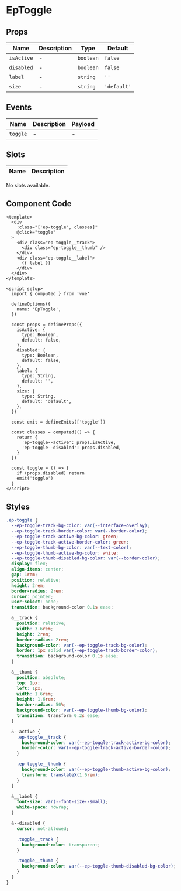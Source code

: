# EpToggle



## Props
| Name | Description | Type | Default |
|------|-------------|------|---------|
| `isActive` | - | `boolean` | `false` |
| `disabled` | - | `boolean` | `false` |
| `label` | - | `string` | `''` |
| `size` | - | `string` | `'default'` |

## Events
| Name    | Description                 | Payload    |
|---------|-----------------------------|------------|
| `toggle` | - | - |

## Slots
| Name | Description |
|------|-------------|
No slots available.

## Component Code

```vue
<template>
  <div
    :class="['ep-toggle', classes]"
    @click="toggle"
  >
    <div class="ep-toggle__track">
      <div class="ep-toggle__thumb" />
    </div>
    <div class="ep-toggle__label">
      {{ label }}
    </div>
  </div>
</template>

<script setup>
  import { computed } from 'vue'

  defineOptions({
    name: 'EpToggle',
  })

  const props = defineProps({
    isActive: {
      type: Boolean,
      default: false,
    },
    disabled: {
      type: Boolean,
      default: false,
    },
    label: {
      type: String,
      default: '',
    },
    size: {
      type: String,
      default: 'default',
    },
  })

  const emit = defineEmits(['toggle'])

  const classes = computed(() => {
    return {
      'ep-toggle--active': props.isActive,
      'ep-toggle--disabled': props.disabled,
    }
  })

  const toggle = () => {
    if (props.disabled) return
    emit('toggle')
  }
</script>

```


## Styles

```scss
.ep-toggle {
  --ep-toggle-track-bg-color: var(--interface-overlay);
  --ep-toggle-track-border-color: var(--border-color);
  --ep-toggle-track-active-bg-color: green;
  --ep-toggle-track-active-border-color: green;
  --ep-toggle-thumb-bg-color: var(--text-color);
  --ep-toggle-thumb-active-bg-color: white;
  --ep-toggle-thumb-disabled-bg-color: var(--border-color);
  display: flex;
  align-items: center;
  gap: 1rem;
  position: relative;
  height: 2rem;
  border-radius: 2rem;
  cursor: pointer;
  user-select: none;
  transition: background-color 0.1s ease;

  &__track {
    position: relative;
    width: 3.6rem;
    height: 2rem;
    border-radius: 2rem;
    background-color: var(--ep-toggle-track-bg-color);
    border: 1px solid var(--ep-toggle-track-border-color);
    transition: background-color 0.1s ease;
  }

  &__thumb {
    position: absolute;
    top: 1px;
    left: 1px;
    width: 1.6rem;
    height: 1.6rem;
    border-radius: 50%;
    background-color: var(--ep-toggle-thumb-bg-color);
    transition: transform 0.2s ease;
  }

  &--active {
    .ep-toggle__track {
      background-color: var(--ep-toggle-track-active-bg-color);
      border-color: var(--ep-toggle-track-active-border-color);
    }

    .ep-toggle__thumb {
      background-color: var(--ep-toggle-thumb-active-bg-color);
      transform: translateX(1.6rem);
    }
  }

  &__label {
    font-size: var(--font-size--small);
    white-space: nowrap;
  }

  &--disabled {
    cursor: not-allowed;

    .toggle__track {
      background-color: transparent;
    }

    .toggle__thumb {
      background-color: var(--ep-toggle-thumb-disabled-bg-color);
    }
  }
}
```